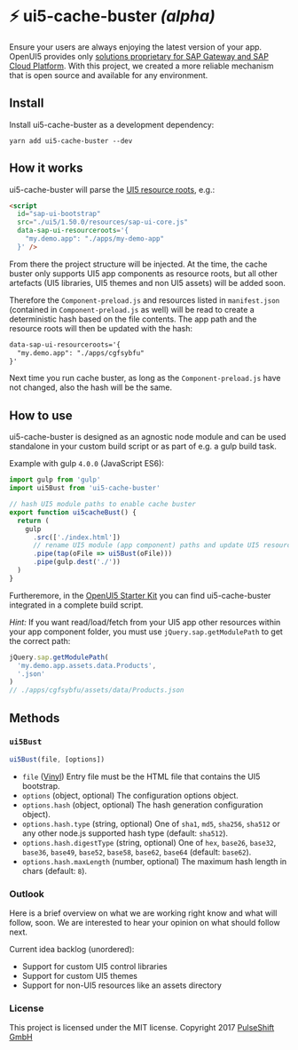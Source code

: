 # ⚡️ ui5-cache-buster *(alpha)*
Ensure your users are always enjoying the latest version of your app. OpenUI5 provides only [solutions proprietary for SAP Gateway and SAP Cloud Platform](https://openui5.hana.ondemand.com/#docs/guide/91f080966f4d1014b6dd926db0e91070.html). With this project, we created a more reliable mechanism that is open source and available for any environment.

## Install
Install ui5-cache-buster as a development dependency:
```
yarn add ui5-cache-buster --dev
```

## How it works
ui5-cache-buster will parse the [UI5 resource roots](https://openui5.hana.ondemand.com/#docs/guide/1409791afe4747319a3b23a1e2fc7064.html), e.g.:
```html
<script
  id="sap-ui-bootstrap"
  src="./ui5/1.50.0/resources/sap-ui-core.js"
  data-sap-ui-resourceroots='{
    "my.demo.app": "./apps/my-demo-app"
  }' />
```
From there the project structure will be injected. At the time, the cache buster only supports UI5 app components as resource roots, but all other artefacts (UI5 libraries, UI5 themes and non UI5 assets) will be added soon.

Therefore the `Component-preload.js` and resources listed in `manifest.json` (contained in `Component-preload.js` as well) will be read to create a deterministic hash based on the file contents. The app path and the resource roots will then be updated with the hash:
```html
data-sap-ui-resourceroots='{
  "my.demo.app": "./apps/cgfsybfu"
}'
```

Next time you run cache buster, as long as the `Component-preload.js` have not changed, also the hash will be the same.

## How to use
ui5-cache-buster is designed as an agnostic node module and can be used standalone in your custom build script or as part of e.g. a gulp build task.

Example with gulp `4.0.0` (JavaScript ES6):
```js
import gulp from 'gulp'
import ui5Bust from 'ui5-cache-buster'

// hash UI5 module paths to enable cache buster
export function ui5cacheBust() {
  return (
    gulp
      .src(['./index.html'])
      // rename UI5 module (app component) paths and update UI5 resource roots in UI5 bootstrap of index.html
      .pipe(tap(oFile => ui5Bust(oFile)))
      .pipe(gulp.dest('./'))
  )
}
```

Furtheremore, in the [OpenUI5 Starter Kit](https://github.com/pulseshift/openui5-gulp-starter-kit) you can find ui5-cache-buster integrated in a complete build script.

*Hint:* If you want read/load/fetch from your UI5 app  other resources within your app component folder, you must use `jQuery.sap.getModulePath` to get the correct path:
```js
jQuery.sap.getModulePath(
  'my.demo.app.assets.data.Products',
  '.json'
)
// ./apps/cgfsybfu/assets/data/Products.json
```

## Methods
### `ui5Bust`
```js
ui5Bust(file, [options])
```

* `file` ([Vinyl](https://github.com/gulpjs/vinyl)) Entry file must be the HTML file that contains the UI5 bootstrap.
* `options` (object, optional) The configuration options object.
* `options.hash` (object, optional) The hash generation configuration object).
* `options.hash.type` (string, optional) One of `sha1`, `md5`, `sha256`, `sha512` or any other node.js supported hash type (default: `sha512`).
* `options.hash.digestType` (string, optional) One of `hex`, `base26`, `base32`, `base36`, `base49`, `base52`, `base58`, `base62`, `base64` (default: `base62`).
* `options.hash.maxLength` (number, optional) The maximum hash length in chars (default: `8`).

### Outlook

Here is a brief overview on what we are working right know and what will follow, soon. We are interested to hear your opinion on what should follow next.

Current idea backlog (unordered):
- Support for custom UI5 control libraries
- Support for custom UI5 themes
- Support for non-UI5 resources like an assets directory

### License

This project is licensed under the MIT license.
Copyright 2017 [PulseShift GmbH](https://pulseshift.com/en/index.html)
